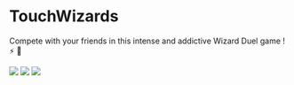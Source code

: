 # TouchWizards
Compete with your friends in this intense and addictive Wizard Duel game ! :zap: :crescent_moon:

<div style="display:inline">
  <img src="https://lh3.googleusercontent.com/K3iHsajeezFh0VeRQngoMqWWEoa2vNuRT2AtLqctflksF5PKwB5T8ytFgzrR1XXhKRI=w720-h310-rw" />
<img src="https://lh3.googleusercontent.com/xSJLb_I0BudZ2gRRnj4Ckv83uJH0-Q4v-7E4cw93lNYCYqjNPuyyKfqzfRckVc5CZg=w720-h310-rw" />
<img src="https://lh3.googleusercontent.com/sRGw-Rh6a1QgcguPpsgL-AEPfMPTxOgAcIiD72nQNF0WAF2Rdu-UGNMIHwXUzdKoOjul=w720-h310-rw" />
  
  </div>

